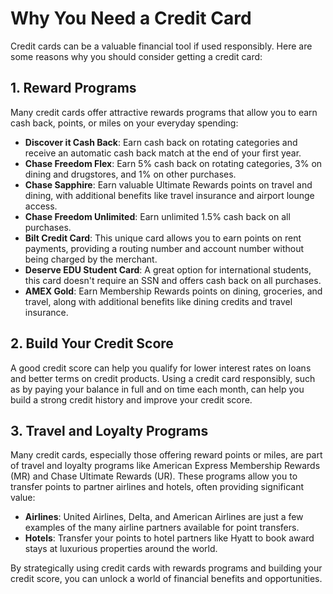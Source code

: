 # Why You Need a Credit Card

Credit cards can be a valuable financial tool if used responsibly. Here are some reasons why you should consider getting a credit card:

## 1. Reward Programs

Many credit cards offer attractive rewards programs that allow you to earn cash back, points, or miles on your everyday spending:

- **Discover it Cash Back**: Earn cash back on rotating categories and receive an automatic cash back match at the end of your first year.
- **Chase Freedom Flex**: Earn 5% cash back on rotating categories, 3% on dining and drugstores, and 1% on other purchases.
- **Chase Sapphire**: Earn valuable Ultimate Rewards points on travel and dining, with additional benefits like travel insurance and airport lounge access.
- **Chase Freedom Unlimited**: Earn unlimited 1.5% cash back on all purchases.
- **Bilt Credit Card**: This unique card allows you to earn points on rent payments, providing a routing number and account number without being charged by the merchant.
- **Deserve EDU Student Card**: A great option for international students, this card doesn't require an SSN and offers cash back on all purchases.
- **AMEX Gold**: Earn Membership Rewards points on dining, groceries, and travel, along with additional benefits like dining credits and travel insurance.

## 2. Build Your Credit Score

A good credit score can help you qualify for lower interest rates on loans and better terms on credit products. Using a credit card responsibly, such as by paying your balance in full and on time each month, can help you build a strong credit history and improve your credit score.

## 3. Travel and Loyalty Programs

Many credit cards, especially those offering reward points or miles, are part of travel and loyalty programs like American Express Membership Rewards (MR) and Chase Ultimate Rewards (UR). These programs allow you to transfer points to partner airlines and hotels, often providing significant value:

- **Airlines**: United Airlines, Delta, and American Airlines are just a few examples of the many airline partners available for point transfers.
- **Hotels**: Transfer your points to hotel partners like Hyatt to book award stays at luxurious properties around the world.

By strategically using credit cards with rewards programs and building your credit score, you can unlock a world of financial benefits and opportunities.

